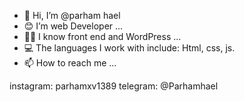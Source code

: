 - 👋 Hi, I’m @parham hael
- 😊 I’m web Developer ...
- 👨‍💻 I know front end and WordPress  ...
- 💻 The languages I work with include: Html, css, js.
- 📫 How to reach me ...
 
instagram: parhamxv1389
telegram: @Parhamhael
